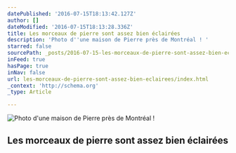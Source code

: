 ```yaml
---
datePublished: '2016-07-15T18:13:42.127Z'
author: []
dateModified: '2016-07-15T18:13:28.336Z'
title: Les morceaux de pierre sont assez bien éclairées
description: 'Photo d''une maison de Pierre près de Montréal ! '
starred: false
sourcePath: _posts/2016-07-15-les-morceaux-de-pierre-sont-assez-bien-eclairees.md
inFeed: true
hasPage: true
inNav: false
url: les-morceaux-de-pierre-sont-assez-bien-eclairees/index.html
_context: 'http://schema.org'
_type: Article

---
```

![Photo d'une maison de Pierre près de Montréal ! ](https://the-grid-user-content.s3-us-west-2.amazonaws.com/fa1e23ed-3677-4784-939c-86a80fad18a7.jpg)

## Les morceaux de pierre sont assez bien éclairées